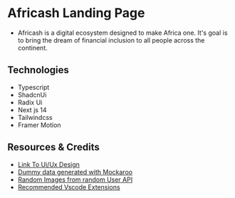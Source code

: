 # Africash Landing Page

- Africash is a digital ecosystem designed to make Africa one. It's goal is to bring the dream of financial inclusion to all people across the continent.

## Technologies

- Typescript
- ShadcnUi
- Radix Ui
- Next js 14
- Tailwindcss
- Framer Motion

## Resources & Credits

- [Link To Ui/Ux Design](https://www.figma.com/community/file/1221017795490117113/africash-fintech-landing-page)
- [Dummy data generated with Mockaroo](https://www.mockaroo.com/)
- [Random Images from random User API]()
- [Recommended Vscode Extensions]()
